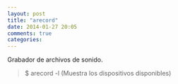 ```yaml
---
layout: post
title: "arecord"
date: 2014-01-27 20:05
comments: true
categories: 
---
```

Grabador de archivos de sonido.

>$ arecord -l (Muestra los dispositivos disponibles)

